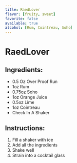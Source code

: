 ```yaml
---
title: RaedLover
flavor: [fruity, sweet]
favorite: false
available: true
alcohol: [Rum, Cointreau, Soho]
---
```

# RaedLover

## Ingredients:

- 0.5 Oz Over Proof Run
- 1oz Rum
- 0.75oz Soho
- 1oz Orange Juice
- 0.5oz Lime
- 1oz Cointreau
- Check In A Shaker
  
## Instructions:

1. Fill a shaker with ice
2. Add all the ingredients
3. Shake well
4. Strain into a cocktail glass
